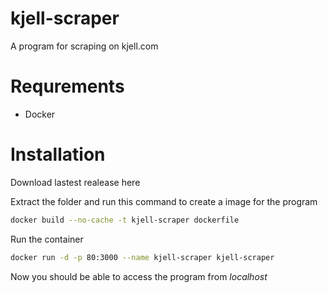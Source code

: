 # kjell-scraper
A program for scraping on kjell.com

# Requrements
* Docker

# Installation
Download lastest realease here

Extract the folder and run this command to create a image for the program
```bash
docker build --no-cache -t kjell-scraper dockerfile
```

Run the container
```bash
docker run -d -p 80:3000 --name kjell-scraper kjell-scraper
```
Now you should be able to access the program from *localhost*
